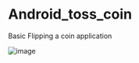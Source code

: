 # Android_toss_coin

Basic Flipping a coin application


![image](https://user-images.githubusercontent.com/72164140/233617996-71fab798-daa2-4be2-b1a8-2b84770f4378.png)


